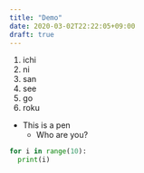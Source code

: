 ```yaml
---
title: "Demo"
date: 2020-03-02T22:22:05+09:00
draft: true
---
```



1. ichi
1. ni
1. san
1. see
1. go
1. roku

* This is a pen
  - Who are you?

```python
for i in range(10):
  print(i)
```


